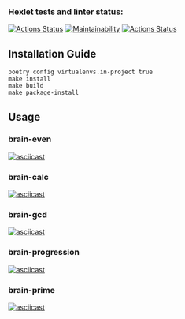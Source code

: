 ### Hexlet tests and linter status:
[![Actions Status](https://github.com/LiliyaSamigullina/python-project-lvl1/workflows/hexlet-check/badge.svg)](https://github.com/LiliyaSamigullina/python-project-lvl1/actions) [![Maintainability](https://api.codeclimate.com/v1/badges/a99a88d28ad37a79dbf6/maintainability)](https://codeclimate.com/github/LiliyaSamigullina/python-project-lvl1) [![Actions Status](https://github.com/LiliyaSamigullina/python-project-lvl1/workflows/run-linter/badge.svg)](https://github.com/LiliyaSamigullina/python-project-lvl1/actions)

## Installation Guide
    poetry config virtualenvs.in-project true
    make install
    make build
    make package-install

## Usage
### brain-even
[![asciicast](https://asciinema.org/a/fWkwIsTAIWbATWWxQ63o4VuJ3.svg)](https://asciinema.org/a/fWkwIsTAIWbATWWxQ63o4VuJ3)

### brain-calc
[![asciicast](https://asciinema.org/a/dpdMdrYtSE2c842zH8dFQfqva.svg)](https://asciinema.org/a/dpdMdrYtSE2c842zH8dFQfqva)

### brain-gcd
[![asciicast](https://asciinema.org/a/HSnXYBmGkSk5vcOjvyVTnAXgA.svg)](https://asciinema.org/a/HSnXYBmGkSk5vcOjvyVTnAXgA)

### brain-progression
[![asciicast](https://asciinema.org/a/hgukb7qwT0BNDiunWX43JqIkM.svg)](https://asciinema.org/a/hgukb7qwT0BNDiunWX43JqIkM)

### brain-prime
[![asciicast](https://asciinema.org/a/VV0FffhlAVEaCHnBEZOUM8sYV.svg)](https://asciinema.org/a/VV0FffhlAVEaCHnBEZOUM8sYV)
